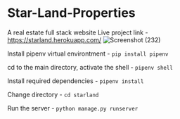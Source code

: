 # Star-Land-Properties
A real estate full stack website
Live project link - https://starland.herokuapp.com/
![Screenshot (232)](https://user-images.githubusercontent.com/65223389/133487293-6ddb0412-b7a5-4236-bfe3-e482460a26e4.png)

Install pipenv virtual environtment - `pip install pipenv`

cd to the main directory, activate the shell - `pipenv shell`

Install required dependencies - `pipenv install`

Change directory - `cd starland`

Run the server - `python manage.py runserver`
